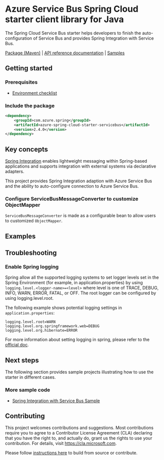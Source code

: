 # Azure Service Bus Spring Cloud starter client library for Java

The Spring Cloud Service Bus starter helps developers to finish the auto-configuration of Service Bus and provides Spring Integration with Service Bus.

[Package (Maven)][package] | [API reference documentation][refdocs] | [Samples][sample]

## Getting started

### Prerequisites
- [Environment checklist][environment_checklist]

### Include the package
[//]: # ({x-version-update-start;com.azure.spring:azure-spring-cloud-starter-servicebus;current})
```xml
<dependency>
    <groupId>com.azure.spring</groupId>
    <artifactId>azure-spring-cloud-starter-servicebus</artifactId>
    <version>2.4.0</version>
</dependency>
```
[//]: # ({x-version-update-end})


## Key concepts
[Spring Integration][spring_integration] enables lightweight messaging within Spring-based applications and supports integration with external systems via declarative adapters.

This project provides Spring Integration adaption with Azure Service Bus and the ability to auto-configure connection to Azure Service Bus.

### Configure ServiceBusMessageConverter to customize ObjectMapper
`ServiceBusMessageConverter` is made as a configurable bean to allow users to customized `ObjectMapper`.

## Examples


## Troubleshooting
### Enable Spring logging
Spring allow all the supported logging systems to set logger levels set in the Spring Environment (for example, in application.properties) by using 
`logging.level.<logger-name>=<level>` where level is one of TRACE, DEBUG, INFO, WARN, ERROR, FATAL, or OFF. 
The root logger can be configured by using logging.level.root.

The following example shows potential logging settings in `application.properties`:

```
logging.level.root=WARN
logging.level.org.springframework.web=DEBUG
logging.level.org.hibernate=ERROR
```

For more information about setting logging in spring, please refer to the [official doc][spring_boot_logging].

## Next steps
The following section provides sample projects illustrating how to use the starter in different cases.

### More sample code
- [Spring Integration with Service Bus Sample][spring_cloud_starter_sample_with_service_bus]

## Contributing
This project welcomes contributions and suggestions.  Most contributions require you to agree to a Contributor License Agreement (CLA) declaring that you have the right to, and actually do, grant us the rights to use your contribution. For details, visit https://cla.microsoft.com.

Please follow [instructions here][contributing_md] to build from source or contribute.

<!-- Links -->
[contributing_md]: https://github.com/Azure/azure-sdk-for-java/tree/master/sdk/spring/CONTRIBUTING.md
[package]: https://mvnrepository.com/artifact/com.microsoft.azure/spring-cloud-starter-azure-servicebus
[refdocs]: https://azure.github.io/azure-sdk-for-java/springcloud.html#azure-spring-cloud-autoconfigure
[sample]: https://github.com/Azure/azure-sdk-for-java/tree/master/sdk/spring/azure-spring-boot-samples/azure-spring-integration-sample-servicebus
[spring_boot_logging]: https://docs.spring.io/spring-boot/docs/current/reference/html/spring-boot-features.html#boot-features-logging
[spring_integration]: https://spring.io/projects/spring-integration
[spring_cloud_starter_sample_with_service_bus]: https://github.com/Azure/azure-sdk-for-java/tree/master/sdk/spring/azure-spring-boot-samples/azure-spring-integration-sample-servicebus
[environment_checklist]: https://github.com/Azure/azure-sdk-for-java/blob/master/sdk/spring/ENVIRONMENT_CHECKLIST.md#ready-to-run-checklist

